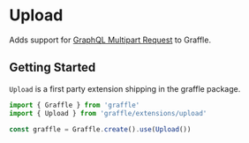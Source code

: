 # Upload

<!--@include: @/_snippets/example-links/extension_upload.md-->

Adds support for [GraphQL Multipart Request](https://github.com/jaydenseric/graphql-multipart-request-spec) to Graffle.

## Getting Started

`Upload` is a first party extension shipping in the graffle package.

```ts twoslash
import { Graffle } from 'graffle'
import { Upload } from 'graffle/extensions/upload'

const graffle = Graffle.create().use(Upload())
```
